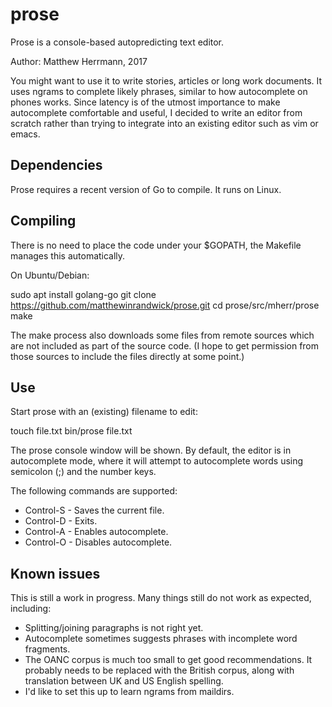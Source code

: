 # prose

Prose is a console-based autopredicting text editor.

Author: Matthew Herrmann, 2017

You might want to use it to write stories, articles or long work documents. It
uses ngrams to complete likely phrases, similar to how autocomplete on phones
works. Since latency is of the utmost importance to make autocomplete
comfortable and useful, I decided to write an editor from scratch rather than
trying to integrate into an existing editor such as vim or emacs.

## Dependencies

Prose requires a recent version of Go to compile. It runs on
Linux.

## Compiling

There is no need to place the code under your $GOPATH, the
Makefile manages this automatically.

On Ubuntu/Debian:

   sudo apt install golang-go
   git clone https://github.com/matthewinrandwick/prose.git
   cd prose/src/mherr/prose
   make

The make process also downloads some files from remote sources
which are not included as part of the source code. (I hope to
get permission from those sources to include the files directly
at some point.)

## Use

Start prose with an (existing) filename to edit:

   touch file.txt
   bin/prose file.txt

The prose console window will be shown. By default, the editor
is in autocomplete mode, where it will attempt to autocomplete words using
semicolon (;) and the number keys.

The following commands are supported:

 * Control-S - Saves the current file.
 * Control-D - Exits.
 * Control-A - Enables autocomplete.
 * Control-O - Disables autocomplete.

## Known issues

This is still a work in progress. Many things still do not work as expected, including:

 * Splitting/joining paragraphs is not right yet.
 * Autocomplete sometimes suggests phrases with incomplete word fragments.
 * The OANC corpus is much too small to get good recommendations. It probably needs to be replaced with the British corpus, along with translation between UK and US English spelling.
 * I'd like to set this up to learn ngrams from maildirs.
